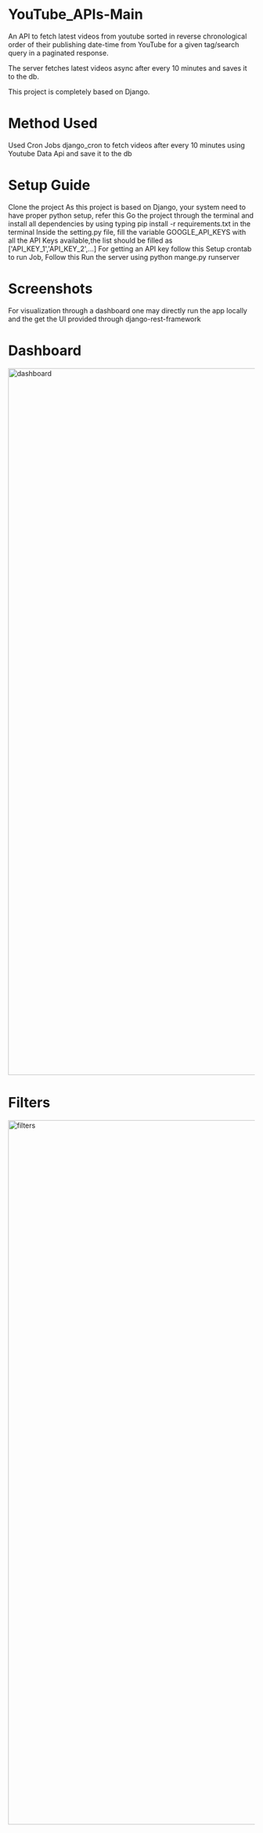 # YouTube_APIs-Main
An API to fetch latest videos from youtube sorted in reverse chronological order of their publishing date-time from YouTube for a given tag/search query in a paginated response.

The server fetches latest videos async after every 10 minutes and saves it to the db.

This project is completely based on Django.

# Method Used
Used Cron Jobs django_cron to fetch videos after every 10 minutes using Youtube Data Api and save it to the db

# Setup Guide
Clone the project
As this project is based on Django, your system need to have proper python setup, refer this
Go the project through the terminal and install all dependencies by using typing pip install -r requirements.txt in the terminal
Inside the setting.py file, fill the variable GOOGLE_API_KEYS with all the API Keys available,the list should be filled as ['API_KEY_1','API_KEY_2',...]
For getting an API key follow this
Setup crontab to run Job, Follow this
Run the server using python mange.py runserver
# Screenshots
For visualization through a dashboard one may directly run the app locally and the get the UI provided through django-rest-framework
# Dashboard
<img width="1440" alt="dashboard" src="https://user-images.githubusercontent.com/46618132/141683079-c7cdf3d5-ffab-43a9-bba2-d97b17e66dc9.png">

# Filters

<img width="1435" alt="filters" src="https://user-images.githubusercontent.com/46618132/141683085-d82b055a-ca84-4ab2-9eb0-40f566b59de3.png">
